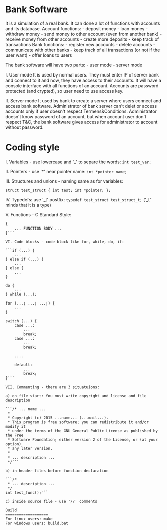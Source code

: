 Bank Software
====================
It is a simulation of a real bank. It can done a lot of functions with accounts and its database. 
Account functions:
	- deposit money
	- loan money
	- withdraw money
	- send money to other account (even from another bank)
	- receive money from other accounts
	- create more deposits
	- keep track of transactions
Bank functions:
	- register new accounts
	- delete accounts
	- communicate with other banks
	- keep track of all transactions (or not if the user want)
	- offer loans to users

The bank software will have two parts:
	- user mode
	- server mode

I. User mode
It is used by normal users. They must enter IP of server bank and connect to it and now, they have access to their accounts. It will have a console interface with all functions of an account. Accounts are password protected (and crypted), so user need to use access key.

II. Server mode
It used by bank to create a server where users connect and access bank software. Administrator of bank server can't delet or access accounts only if user doesn't respect Termens&Conditions. Administrator doesn't know password of an account, but when account user don't respect T&C, the bank software gives access for administrator to account without password.

Coding style
====================
I. Variables - use lowercase and '_' to separe the words: `int test_var;`

II. Pointers - use '*' near pointer name: `int *pointer name;`

III. Structures and unions - naming same as for variables:
 
`struct test_struct {
	int test;
	int *pointer;
};`

IV. Typedefs: use '_t' postfix: `typedef test_struct test_struct_t;` ('_t' minds that it is a type)

V. Functions - C Standard Style: 

```size_t strlen(char *str)
{
	... FUNCTION BODY ...
}```

VI. Code blocks - code block like for, while, do, if:

```if (...) {
	...
} else if (...) {
	...
} else {
	...
}

do {
	...
} while (...);

for (...; ...; ...;) {
	...
}

switch (...) {
	case ...:
		...
		break;
	case ...:
		...
		break;
		
	....
	
	default:
		...
		break;
}```

VII. Commenting - there are 3 situatuions:

a) on file start: You must write copyright and license and file description

```/* ... name ...
 * 
 * Copyright (c) 2015 ...name... (...mail...).
 * This program is free software; you can redistribute it and/or modify it
 * under the terms of the GNU General Public License as published by the Free
 * Software Foundation; either version 2 of the License, or (at your option)
 * any later version.
 * 
 * ... description ...
 */```

b) in header files before function declaration

```/*
 * ... description ...
 */
int test_func();```

c) inside source file - use '//' comments

Build
===================
For linux users: make
For windows users: build.bat

